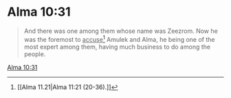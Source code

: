 # Alma 10:31

> And there was one among them whose name was Zeezrom. Now he was the foremost to <u>accuse</u>[^a] Amulek and Alma, he being one of the most expert among them, having much business to do among the people.

[Alma 10:31](https://www.churchofjesuschrist.org/study/scriptures/bofm/alma/10?lang=eng&id=p31#p31)


[^a]: [[Alma 11.21|Alma 11:21 (20-36).]]
